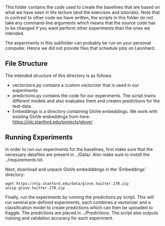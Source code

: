 This folder contains the code used to create the baselines that are based on what we have seen in the lecture (and the exercises and tutorials). Note that in contrast to other code we have written, the scripts in this folder do not take any command-line arguments which means that the source code has to be changed if you want perform other experiments than the ones we intended.

The experiments in this subfolder can probably be run on your personal computer. Hence we did not provide files that schedule jobs on Leonhard.

## File Structure

The intended structure of this directory is as follows:
- vectorizers.py contains a custom vectorizer that is used in our experiments
- predictions.py contains the code for our experiments. The script trains different models and also evaluates them and creates predictions for the test-data.
- Embeddings is a directory containing GloVe embeddings. We work with existing GloVe embeddings from here: https://nlp.stanford.edu/projects/glove/

## Running Experiments
In order to run our experiments for the baselines, first make sure that the necessary datafiles are present in ../Data/.
Also make sure to install the ../requirements.txt. 

Next, download and unpack GloVe embedddings in the 'Embeddings' directory:
```
wget https://nlp.stanford.edu/data/glove.twitter.27B.zip
unzip glove.twitter.27B.zip
```
Finally, run the experiments by running the predictions.py script. This will run several pre-defined experiments, each combines a vectorizer and a classification model to create predictions which can then be uploaded to Kaggle. The predictions are placed in ../Predictions. The script also outputs training and validation accuracy for each experiment.



